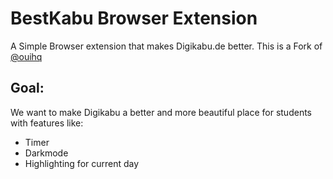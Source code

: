 # BestKabu Browser Extension
A Simple Browser extension that makes Digikabu.de better. This is a Fork of [@ouihq](https://github.com/ouihq/betterKabu)

## Goal:
We want to make Digikabu a better and more beautiful place for students with features like:
- Timer
- Darkmode
- Highlighting for current day
